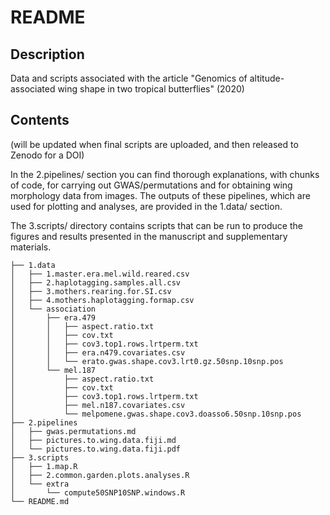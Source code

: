 # README

## Description

Data and scripts associated with the article "Genomics of altitude-associated wing shape in two tropical butterflies"  (2020)


## Contents

(will be updated when final scripts are uploaded, and then released to Zenodo for a DOI)

In the 2.pipelines/ section you can find thorough explanations, with chunks of code, for carrying out GWAS/permutations and for obtaining wing morphology data from images. The outputs of these pipelines, which are used for plotting and analyses, are provided in the 1.data/ section.

The 3.scripts/ directory contains scripts that can be run to produce the figures and results presented in the manuscript and supplementary materials.

```
├── 1.data
│   ├── 1.master.era.mel.wild.reared.csv
│   ├── 2.haplotagging.samples.all.csv
│   ├── 3.mothers.rearing.for.SI.csv
│   ├── 4.mothers.haplotagging.formap.csv
│   └── association
│       ├── era.479
│       │   ├── aspect.ratio.txt
│       │   ├── cov.txt
│       │   ├── cov3.top1.rows.lrtperm.txt
│       │   ├── era.n479.covariates.csv
│       │   └── erato.gwas.shape.cov3.lrt0.gz.50snp.10snp.pos
│       └── mel.187
│           ├── aspect.ratio.txt
│           ├── cov.txt
│           ├── cov3.top1.rows.lrtperm.txt
│           ├── mel.n187.covariates.csv
│           └── melpomene.gwas.shape.cov3.doasso6.50snp.10snp.pos
├── 2.pipelines
│   ├── gwas.permutations.md
│   ├── pictures.to.wing.data.fiji.md
│   └── pictures.to.wing.data.fiji.pdf
├── 3.scripts
│   ├── 1.map.R
│   ├── 2.common.garden.plots.analyses.R
│   └── extra
│       └── compute50SNP10SNP.windows.R
└── README.md


```

